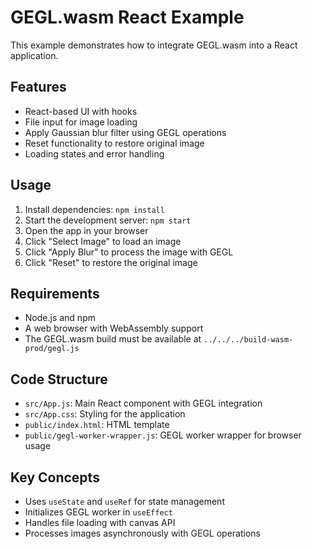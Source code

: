 # GEGL.wasm React Example

This example demonstrates how to integrate GEGL.wasm into a React application.

## Features

- React-based UI with hooks
- File input for image loading
- Apply Gaussian blur filter using GEGL operations
- Reset functionality to restore original image
- Loading states and error handling

## Usage

1. Install dependencies: `npm install`
2. Start the development server: `npm start`
3. Open the app in your browser
4. Click "Select Image" to load an image
5. Click "Apply Blur" to process the image with GEGL
6. Click "Reset" to restore the original image

## Requirements

- Node.js and npm
- A web browser with WebAssembly support
- The GEGL.wasm build must be available at `../../../build-wasm-prod/gegl.js`

## Code Structure

- `src/App.js`: Main React component with GEGL integration
- `src/App.css`: Styling for the application
- `public/index.html`: HTML template
- `public/gegl-worker-wrapper.js`: GEGL worker wrapper for browser usage

## Key Concepts

- Uses `useState` and `useRef` for state management
- Initializes GEGL worker in `useEffect`
- Handles file loading with canvas API
- Processes images asynchronously with GEGL operations